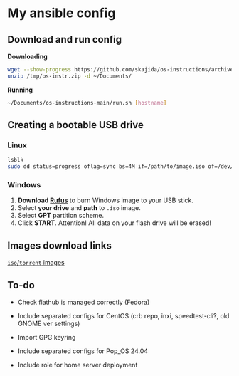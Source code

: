 # My ansible config

## Download and run config

**Downloading**

```bash
wget --show-progress https://github.com/skajida/os-instructions/archive/refs/heads/main.zip -O /tmp/os-instr.zip
unzip /tmp/os-instr.zip -d ~/Documents/
```

**Running**

```bash
~/Documents/os-instructions-main/run.sh [hostname]
```

## Creating a bootable USB drive

### Linux

```bash
lsblk
sudo dd status=progress oflag=sync bs=4M if=/path/to/image.iso of=/dev/sd?
```

### Windows

1. **Download [Rufus](https://github.com/pbatard/rufus/releases/latest/)** to burn  Windows image to your USB stick.
2. Select **your drive** and **path** to `.iso` image.
3. Select **GPT** partition scheme.
4. Click **START**. Attention! All data on your flash drive will be erased!

## Images download links

[`iso`/`torrent` images](docs/images.md)

## To-do

* Check flathub is managed correctly (Fedora)
* Include separated configs for CentOS (crb repo, inxi, speedtest-cli?, old GNOME ver settings)
* Import GPG keyring

* Include separated configs for Pop_OS 24.04
* Include role for home server deployment
